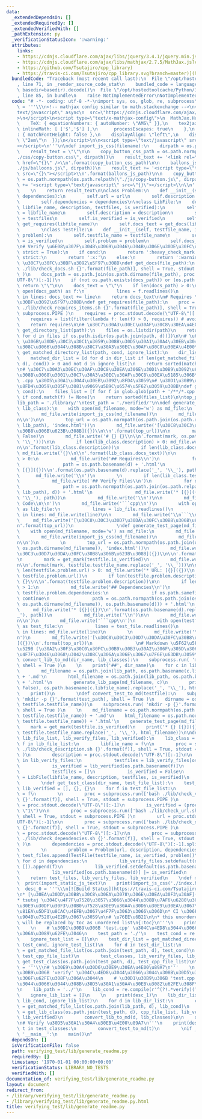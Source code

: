 ```yaml
---
data:
  _extendedDependsOn: []
  _extendedRequiredBy: []
  _extendedVerifiedWith: []
  _pathExtension: py
  _verificationStatusIcon: ':warning:'
  attributes:
    links:
    - https://cdnjs.cloudflare.com/ajax/libs/jquery/3.4.1/jquery.min.js
    - https://cdnjs.cloudflare.com/ajax/libs/mathjax/2.7.5/MathJax.js?config=TeX-MML-AM_CHTML
    - https://github.com/Tsutajiro/cpp_library)
    - https://travis-ci.com/Tsutajiro/cpp_library.svg?branch=master)](https://travis-ci.com/Tsutajiro/cpp_library)
  bundledCode: "Traceback (most recent call last):\n  File \"/opt/hostedtoolcache/Python/3.8.5/x64/lib/python3.8/site-packages/onlinejudge_verify/documentation/build.py\"\
    , line 71, in _render_source_code_stat\n    bundled_code = language.bundle(stat.path,\
    \ basedir=basedir).decode()\n  File \"/opt/hostedtoolcache/Python/3.8.5/x64/lib/python3.8/site-packages/onlinejudge_verify/languages/python.py\"\
    , line 85, in bundle\n    raise NotImplementedError\nNotImplementedError\n"
  code: "# -*- coding: utf-8 -*-\nimport sys, os, glob, re, subprocess\n\nimport_static_js_text\
    \ = '''\\\n<!-- mathjax config similar to math.stackexchange -->\n<script type=\"\
    text/javascript\" async\n  src=\"https://cdnjs.cloudflare.com/ajax/libs/mathjax/2.7.5/MathJax.js?config=TeX-MML-AM_CHTML\"\
    >\n</script>\n<script type=\"text/x-mathjax-config\">\n  MathJax.Hub.Config({\n\
    \    TeX: { equationNumbers: { autoNumber: \"AMS\" }},\n    tex2jax: {\n     \
    \ inlineMath: [ ['$','$'] ],\n      processEscapes: true\n    },\n    \"HTML-CSS\"\
    : { matchFontHeight: false },\n    displayAlign: \"left\",\n    displayIndent:\
    \ \"2em\"\n  });\n</script>\n\n<script type=\"text/javascript\" src=\"https://cdnjs.cloudflare.com/ajax/libs/jquery/3.4.1/jquery.min.js\"\
    ></script>\n'''\n\ndef import_js_css(filename):\n    dirpath = os.path.dirname(filename)\n\
    \    result_text = \"\"\n\n    copy_button_css_path = os.path.normpath(os.path.relpath(\"\
    ./css/copy-button.css\", dirpath))\n    result_text += '<link rel=\"stylesheet\"\
    \ href=\"{}\" />\\n'.format(copy_button_css_path)\n\n    ballons_js_path = os.path.normpath(os.path.relpath(\"\
    ./js/balloons.js\", dirpath))\n    result_text += '<script type=\"text/javascript\"\
    \ src=\"{}\"></script>\\n'.format(ballons_js_path)\n\n    copy_button_js_path\
    \ = os.path.normpath(os.path.relpath(\"./js/copy-button.js\", dirpath))\n    result_text\
    \ += '<script type=\"text/javascript\" src=\"{}\"></script>\\n\\n'.format(copy_button_js_path)\n\
    \    \n    return result_text\n\nclass Problem:\n    def __init__(self, url, description,\
    \ dependencies):\n        self.url = url\n        self.description = description\n\
    \        self.dependencies = dependencies\n\nclass LibFile:\n    def __init__(self,\
    \ libfile_name, description, testfiles, is_verified):\n        self.libfile_name\
    \ = libfile_name\n        self.description = description\n        self.testfiles\
    \ = testfiles\n        self.is_verified = is_verified\n        self.requires =\
    \ get_requires(libfile_name)\n        self.docs_text = get_docs(libfile_name)\n\
    \        \nclass TestFile:\n    def __init__(self, testfile_name, is_verified,\
    \ problem):\n        self.testfile_name = testfile_name\n        self.is_verified\
    \ = is_verified\n        self.problem = problem\n        self.docs_text = get_docs(testfile_name)\n\
    \n# Verify \u6E08\u307F\u304B\u3069\u3046\u304B\u306E\u30DE\u30FC\u30AF\ndef get_mark(cond,\
    \ strict = True):\n    if cond:\n        return ':heavy_check_mark:'\n    elif\
    \ strict:\n        return ':x:'\n    else:\n        return ':warning:'\n\n# Docs\
    \ \u30C7\u30FC\u30BF\u3092\u5F97\u308B\ndef get_docs(file_path):\n    proc = subprocess.run(['bash\
    \ ./lib/check_docs.sh {}'.format(file_path)], shell = True, stdout = subprocess.PIPE\
    \ )\n    docs_path = os.path.join(os.path.dirname(file_path), proc.stdout.decode(\"\
    UTF-8\")[:-1])\n    if (not os.path.exists(docs_path)) or (os.path.isdir(docs_path)):\
    \ return \"\"\n\n    docs_text = \"\"\n    if len(docs_path) > 0:\n        with\
    \ open(docs_path) as f:\n            lines = f.readlines()\n            for line\
    \ in lines: docs_text += line\n    return docs_text\n\n# Requires \u30C7\u30FC\
    \u30BF\u3092\u5F97\u308B\ndef get_requires(file_path):\n    proc = subprocess.run(['bash\
    \ ./lib/check_requires_items.sh {}'.format(file_path)], shell = True, stdout =\
    \ subprocess.PIPE )\n    requires = proc.stdout.decode(\"UTF-8\")[:-1].splitlines()\n\
    \    requires = list(filter(lambda f: len(f) > 0, requires)) # avoid empty string\n\
    \    return requires\n\n# \u30C7\u30A3\u30EC\u30AF\u30C8\u30EA\u4E00\u89A7\ndef\
    \ get_directory_list(path):\n    files = os.listdir(path)\n    return sorted([d\
    \ for d in files if os.path.isdir(os.path.join(path, d))])\n\n# \u6761\u4EF6 cond\
    \ \u306B\u30DE\u30C3\u30C1\u3059\u308B\u30D5\u30A1\u30A4\u30EB\u304C\u542B\u307E\
    \u308C\u3066\u3044\u308B\u30C7\u30A3\u30EC\u30AF\u30C8\u30EA\u4E00\u89A7\ndef\
    \ get_matched_directory_list(path, cond, ignore_list):\n    dir_list = get_directory_list(path)\n\
    \    matched_dir_list = [d for d in dir_list if len(get_matched_file_list(os.path.join(path,\
    \ d), cond)) > 0 and not d in ignore_list]\n    return sorted(matched_dir_list)\n\
    \n# \u30C7\u30A3\u30EC\u30AF\u30C8\u30EA\u306E\u30D1\u30B9\u3092\u6307\u5B9A\u3059\
    \u308B\u3068\u3001\u30C7\u30A3\u30EC\u30AF\u30C8\u30EA\u5185\u306B\u3042\u308B\
    \ .cpp \u30D5\u30A1\u30A4\u30EB\u3092\u8FD4\u3059\n# \u30D1\u30B9\u306E\u307E\u307E\
    \u8FD4\u3059\u305F\u3081\u9069\u5B9C\u6574\u5F62\u3059\u308B\ndef get_matched_file_list(path,\
    \ cond):\n    files_list = [f for f in glob.glob(path + '/**/*.cpp', recursive=True)\
    \ if cond.match(f) != None]\n    return sorted(files_list)\n\ntop_path = './'\n\
    lib_path = './library/'\ntest_path = './verified/'\n\ndef generate_lib_page(md_filename,\
    \ lib_class):\n    with open(md_filename, mode='w') as md_file:\n        md_file.write(import_static_js_text)\n\
    \        md_file.write(import_js_css(md_filename))\n        md_file.write('\\\
    n\\n')\n\n        top_url = os.path.normpath(os.path.join(os.path.relpath(top_path,\
    \ lib_path), 'index.html'))\n        md_file.write('[\u30C8\u30C3\u30D7\u30DA\u30FC\
    \u30B8\u306B\u623B\u308B]({})\\n\\n'.format(top_url))\n\n        mark = get_mark(lib_class.is_verified,\
    \ False)\n        md_file.write('# {} {}\\n\\n'.format(mark, os.path.basename(lib_class.libfile_name).replace('_',\
    \ '\\_')))\n\n        if len(lib_class.description) > 0: md_file.write('* {}\\\
    n\\n'.format(lib_class.description))\n        if len(lib_class.docs_text) > 0:\
    \ md_file.write('{}\\n\\n'.format(lib_class.docs_text))\n\n        if len(lib_class.requires)\
    \ > 0:\n            md_file.write('## Requires\\n')\n            for d in lib_class.requires:\n\
    \                path = os.path.basename(d) + '.html'\n                md_file.write('*\
    \ [{}]({})\\n'.format(os.path.basename(d).replace('_', '\\_'), path))\n      \
    \      md_file.write('\\n')\n        \n        if len(lib_class.testfiles) > 0:\n\
    \            md_file.write('## Verify Files\\n')\n            for d in lib_class.testfiles:\n\
    \                path = os.path.normpath(os.path.join(os.path.relpath(test_path,\
    \ lib_path), d)) + '.html'\n                md_file.write('* [{}]({})\\n'.format(d.replace('_',\
    \ '\\_'), path))\n            md_file.write('\\n')\n\n        md_file.write('##\
    \ Code\\n\\n')\n        md_file.write('```cpp\\n')\n        with open(lib_class.libfile_name)\
    \ as lib_file:\n            lines = lib_file.readlines()\n            for line\
    \ in lines: md_file.write(line)\n\n        md_file.write('\\n```\\n\\n')\n   \
    \     md_file.write('[\u30C8\u30C3\u30D7\u30DA\u30FC\u30B8\u306B\u623B\u308B]({})\\\
    n'.format(top_url))\n                \ndef generate_test_page(md_filename, testfile):\n\
    \    with open(md_filename, mode='w') as md_file:\n        md_file.write(import_static_js_text)\n\
    \        md_file.write(import_js_css(md_filename))\n        md_file.write('\\\
    n\\n')\n        \n        top_url = os.path.normpath(os.path.join(os.path.relpath(top_path,\
    \ os.path.dirname(md_filename)), 'index.html'))\n        md_file.write('[\u30C8\
    \u30C3\u30D7\u30DA\u30FC\u30B8\u306B\u623B\u308B]({})\\n\\n'.format(top_url))\n\
    \n        mark = get_mark(testfile.is_verified)\n        md_file.write('# {} {}\\\
    n\\n'.format(mark, testfile.testfile_name.replace('_', '\\_')))\n\n        if\
    \ len(testfile.problem.url) > 0: md_file.write('* URL: [{}]({})\\n'.format(testfile.problem.url,\
    \ testfile.problem.url))\n        if len(testfile.problem.description) > 0: md_file.write('*\
    \ {}\\n\\n'.format(testfile.problem.description))\n\n        if len(testfile.problem.dependencies)\
    \ > 1:\n            md_file.write('## Dependencies\\n')\n            for d in\
    \ testfile.problem.dependencies:\n                if os.path.samefile(d, testfile.testfile_name):\
    \ continue\n                path = os.path.normpath(os.path.join(os.path.relpath(lib_path,\
    \ os.path.dirname(md_filename)), os.path.basename(d))) + '.html'\n           \
    \     md_file.write('* [{}]({})\\n'.format(os.path.basename(d).replace('_', '\\\
    _'), path))\n            md_file.write('\\n')\n\n        md_file.write('## Code\\\
    n\\n')\n        md_file.write('```cpp\\n')\n        with open(testfile.testfile_name)\
    \ as test_file:\n            lines = test_file.readlines()\n            for line\
    \ in lines: md_file.write(line)\n        \n        md_file.write('\\n```\\n\\\
    n')\n        md_file.write('[\u30C8\u30C3\u30D7\u30DA\u30FC\u30B8\u306B\u623B\u308B\
    ]({})\\n'.format(top_url))\n                \n# Markdown \u5F62\u5F0F\u3067\u51FA\
    \u529B (\u30A2\u30F3\u30C0\u30FC\u30B9\u30B3\u30A2\u306F\u305D\u306E\u307E\u307E\
    \u4F7F\u3046\u3068\u3042\u308C\u306A\u306E\u3067\u7F6E\u63DB\u3059\u308B)\ndef\
    \ convert_lib_to_md(dir_name, lib_classes):\n    subprocess.run( 'mkdir -p {}'.format(lib_path),\
    \ shell = True )\n    \n    print('##', dir_name)\n    for c in lib_classes.values():\n\
    \        md_filename = os.path.join(lib_path, os.path.basename(c.libfile_name))\
    \ + '.md'\n        html_filename = os.path.join(lib_path, os.path.basename(c.libfile_name))\
    \ + '.html'\n        generate_lib_page(md_filename, c)\n        print('* {} [{}]({})'.format(get_mark(c.is_verified,\
    \ False), os.path.basename(c.libfile_name).replace('_', '\\_'), html_filename))\n\
    \    print()\n        \ndef convert_test_to_md(testfile):\n    subprocess.run(\
    \ 'mkdir -p {}'.format(test_path), shell = True )\n    dirname = os.path.dirname(os.path.join(test_path,\
    \ testfile.testfile_name))\n    subprocess.run( 'mkdir -p {}'.format(dirname),\
    \ shell = True )\n    \n    md_filename = os.path.normpath(os.path.join(test_path,\
    \ testfile.testfile_name)) + '.md'\n    html_filename = os.path.normpath(os.path.join(test_path,\
    \ testfile.testfile_name)) + '.html'\n    generate_test_page(md_filename, testfile)\n\
    \    mark = get_mark(testfile.is_verified)\n    print('* {} [{}]({})'.format(mark,\
    \ testfile.testfile_name.replace('_', '\\_'), html_filename))\n\ndef get_lib_class(dir_name,\
    \ lib_file_list, lib_verify_files, lib_verified):\n    lib_class = {}\n    for\
    \ f in lib_file_list:\n        libfile_name = f\n\n        proc = subprocess.run(['bash\
    \ ./lib/check_description.sh {}'.format(f)], shell = True, stdout = subprocess.PIPE\
    \ )\n        description = proc.stdout.decode(\"UTF-8\")[:-1]\n\n        if os.path.basename(f)\
    \ in lib_verify_files:\n            testfiles = lib_verify_files[os.path.basename(f)]\n\
    \            is_verified = lib_verified[os.path.basename(f)]\n        else:\n\
    \            testfiles = []\n            is_verified = False\n        lib_class[os.path.basename(libfile_name)]\
    \ = LibFile(libfile_name, description, testfiles, is_verified)\n    return lib_class\n\
    \        \ndef get_test_class(dir_name, test_file_list):\n    test_files, lib_verify_files,\
    \ lib_verified = [], {}, {}\n    for f in test_file_list:\n        testfile_name\
    \ = f\n        \n        proc = subprocess.run(['bash ./lib/check_verification.sh\
    \ {}'.format(f)], shell = True, stdout = subprocess.PIPE )\n        proc_result\
    \ = proc.stdout.decode(\"UTF-8\")[:-1]\n        is_verified = (proc_result ==\
    \ \"1\")\n\n        proc = subprocess.run(['bash ./lib/check_url.sh {}'.format(f)],\
    \ shell = True, stdout = subprocess.PIPE )\n        url = proc.stdout.decode(\"\
    UTF-8\")[:-1]\n\n        proc = subprocess.run(['bash ./lib/check_description.sh\
    \ {}'.format(f)], shell = True, stdout = subprocess.PIPE )\n        description\
    \ = proc.stdout.decode(\"UTF-8\")[:-1]\n\n        proc = subprocess.run(['bash\
    \ ./lib/check_dependencies.sh {}'.format(f)], shell = True, stdout = subprocess.PIPE\
    \ )\n        dependencies = proc.stdout.decode(\"UTF-8\")[:-1].splitlines()\n\
    \        \n        problem = Problem(url, description, dependencies)\n       \
    \ test_files.append(TestFile(testfile_name, is_verified, problem))\n\n       \
    \ for d in dependencies:\n            lib_verify_files.setdefault(os.path.basename(d),\
    \ []).append(f)\n            lib_verified.setdefault(os.path.basename(d), is_verified)\n\
    \            lib_verified[os.path.basename(d)] |= is_verified\n            \n\
    \    return test_files, lib_verify_files, lib_verified\n    \ndef main():\n  \
    \  print(import_static_js_text)\n    print(import_js_css('./index.html'))\n  \
    \  desc_0 = '''\\\n[![Build Status](https://travis-ci.com/Tsutajiro/cpp_library.svg?branch=master)](https://travis-ci.com/Tsutajiro/cpp_library)\n\
    \n* [\u30EA\u30DD\u30B8\u30C8\u30EA\u3078\u306E\u30EA\u30F3\u30AF](https://github.com/Tsutajiro/cpp_library)\n\
    * tsutaj \u304C\u4F7F\u7528\u3057\u3066\u3044\u308B\u7AF6\u6280\u30D7\u30ED\u30B0\
    \u30E9\u30DF\u30F3\u30B0\u7528\u30E9\u30A4\u30D6\u30E9\u30EA\u3067\u3059\u3002\
    \u81EA\u5DF1\u8CAC\u4EFB\u3067\u4F7F\u3063\u3066\u306D\n* CI \u306F\u8A66\u9A13\
    \u904B\u7528\u4E2D\u3067\u3059\n\n# \u76EE\u6B21\n\n* this unordered seed list\
    \ will be replaced by toc as unordered list\n{:toc}\n'''\n    print(desc_0)\n\
    \    \n    # \u30D1\u30B9\u306B 'test.cpp' \u304C\u4ED8\u3044\u3066\u3044\u308B\
    \u306A\u3089\u62FE\u3046\n    test_path = './'\n    test_cond = re.compile(r'^(?=.*test.cpp).*$')\n\
    \    ignore_test_list = []\n\n    test_dir_list = get_matched_directory_list(test_path,\
    \ test_cond, ignore_test_list)\n    for d in test_dir_list:\n        test_cpp_file_list\
    \ = get_matched_file_list(os.path.join(test_path, d), test_cond)\n        # convert_test_to_md(d,\
    \ test_cpp_file_list)\n        test_classes, lib_verify_files, lib_verified =\
    \ get_test_class(os.path.join(test_path, d), test_cpp_file_list)\n\n    desc_1\
    \ = '''\\\n# \u30E9\u30A4\u30D6\u30E9\u30EA\u4E00\u89A7\n'''    \n    # \u30D1\
    \u30B9\u306B 'verify' \u304C\u4ED8\u3044\u3066\u3044\u308B\u30D5\u30A1\u30A4\u30EB\
    \u306F\u62FE\u308F\u306A\u3044\n    # \u30D1\u30B9\u306B 'test.cpp' \u304C\u4ED8\
    \u3044\u3066\u3044\u308B\u30D5\u30A1\u30A4\u30EB\u3082\u62FE\u308F\u306A\u3044\
    \n    lib_path = '../'\n    lib_cond = re.compile(r'^(?!.*verify)(?!.*test.cpp).*$')\n\
    \    ignore_lib_list = []\n    \n    print(desc_1)\n    lib_dir_list = get_matched_directory_list(lib_path,\
    \ lib_cond, ignore_lib_list)\n    for d in lib_dir_list:\n        cpp_file_list\
    \ = get_matched_file_list(os.path.join(lib_path, d), lib_cond)\n        lib_classes\
    \ = get_lib_class(os.path.join(test_path, d), cpp_file_list, lib_verify_files,\
    \ lib_verified)\n        convert_lib_to_md(d, lib_classes)\n\n    desc_2 = '''\\\
    \n# Verify \u30D5\u30A1\u30A4\u30EB\u4E00\u89A7\n'''\n    print(desc_2)\n    for\
    \ t in test_classes:\n        convert_test_to_md(t)\n        \nif __name__ ==\
    \ '__main__':\n    main()\n"
  dependsOn: []
  isVerificationFile: false
  path: verifying_test/lib/generate_readme.py
  requiredBy: []
  timestamp: '1970-01-01 00:00:00+00:00'
  verificationStatus: LIBRARY_NO_TESTS
  verifiedWith: []
documentation_of: verifying_test/lib/generate_readme.py
layout: document
redirect_from:
- /library/verifying_test/lib/generate_readme.py
- /library/verifying_test/lib/generate_readme.py.html
title: verifying_test/lib/generate_readme.py
---
```

